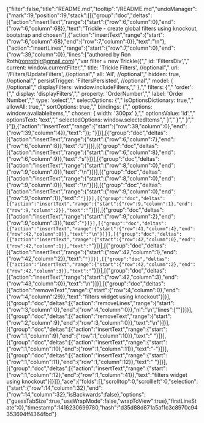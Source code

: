 {"filter":false,"title":"README.md","tooltip":"/README.md","undoManager":{"mark":19,"position":19,"stack":[[{"group":"doc","deltas":[{"action":"insertText","range":{"start":{"row":6,"column":0},"end":{"row":6,"column":68}},"text":"Trickle - create global filters using knockout, bootstrap and chosen"},{"action":"insertText","range":{"start":{"row":6,"column":68},"end":{"row":7,"column":0}},"text":"\n"},{"action":"insertLines","range":{"start":{"row":7,"column":0},"end":{"row":39,"column":0}},"lines":["authored by Ron Roth(ronrothjr@gmail.com)","var filter = new Trickle({","  id: 'FiltersDiv',","  current: window.currentFilter,","  title: 'Trickle Filters',           //optional","  url: '/Filters/UpdateFilters',      //optional","  all: 'All',                         //optional","  hidden: true,                       //optional","  persistTrigger: 'FiltersPersisted', //optional","  model: {                            //optional","    displayFilters: window.includeFilters,","  },","  filters: {","    'order': {","      display: 'displayFilters',","      property: 'OrderNumber',","      label: 'Order Number',","      type: 'select',","      selectOptions: {","        isOptionsDictionary: true,","        allowAll: true,","        sortOptions: true,","        bindings: {","          options: window.availableItems,","          chosen: { width: '300px' },","          optionsValue: 'id',","          optionsText: 'text',","          selectedOptions: window.selectedItems","        }","      }","    }","  }"]},{"action":"insertText","range":{"start":{"row":39,"column":0},"end":{"row":39,"column":4}},"text":"}); "}]}],[{"group":"doc","deltas":[{"action":"insertText","range":{"start":{"row":6,"column":7},"end":{"row":6,"column":8}},"text":"J"}]}],[{"group":"doc","deltas":[{"action":"insertText","range":{"start":{"row":6,"column":8},"end":{"row":6,"column":9}},"text":"s"}]}],[{"group":"doc","deltas":[{"action":"insertText","range":{"start":{"row":8,"column":0},"end":{"row":9,"column":0}},"text":"\n"}]}],[{"group":"doc","deltas":[{"action":"insertText","range":{"start":{"row":8,"column":0},"end":{"row":9,"column":0}},"text":"\n"}]}],[{"group":"doc","deltas":[{"action":"insertText","range":{"start":{"row":9,"column":0},"end":{"row":9,"column":1}},"text":"`"}]}],[{"group":"doc","deltas":[{"action":"insertText","range":{"start":{"row":9,"column":1},"end":{"row":9,"column":2}},"text":"`"}]}],[{"group":"doc","deltas":[{"action":"insertText","range":{"start":{"row":9,"column":2},"end":{"row":9,"column":3}},"text":"`"}]}],[{"group":"doc","deltas":[{"action":"insertText","range":{"start":{"row":41,"column":4},"end":{"row":42,"column":0}},"text":"\n"}]}],[{"group":"doc","deltas":[{"action":"insertText","range":{"start":{"row":42,"column":0},"end":{"row":42,"column":1}},"text":"`"}]}],[{"group":"doc","deltas":[{"action":"insertText","range":{"start":{"row":42,"column":1},"end":{"row":42,"column":2}},"text":"`"}]}],[{"group":"doc","deltas":[{"action":"insertText","range":{"start":{"row":42,"column":2},"end":{"row":42,"column":3}},"text":"`"}]}],[{"group":"doc","deltas":[{"action":"insertText","range":{"start":{"row":42,"column":3},"end":{"row":43,"column":0}},"text":"\n"}]}],[{"group":"doc","deltas":[{"action":"removeText","range":{"start":{"row":4,"column":0},"end":{"row":4,"column":29}},"text":"filters widget using knockout"}]}],[{"group":"doc","deltas":[{"action":"removeLines","range":{"start":{"row":3,"column":0},"end":{"row":4,"column":0}},"nl":"\n","lines":[""]}]}],[{"group":"doc","deltas":[{"action":"removeText","range":{"start":{"row":2,"column":9},"end":{"row":3,"column":0}},"text":"\n"}]}],[{"group":"doc","deltas":[{"action":"insertText","range":{"start":{"row":1,"column":9},"end":{"row":1,"column":10}},"text":" "}]}],[{"group":"doc","deltas":[{"action":"insertText","range":{"start":{"row":1,"column":10},"end":{"row":1,"column":11}},"text":"-"}]}],[{"group":"doc","deltas":[{"action":"insertText","range":{"start":{"row":1,"column":11},"end":{"row":1,"column":12}},"text":" "}]}],[{"group":"doc","deltas":[{"action":"insertText","range":{"start":{"row":1,"column":12},"end":{"row":1,"column":41}},"text":"filters widget using knockout"}]}]]},"ace":{"folds":[],"scrolltop":0,"scrollleft":0,"selection":{"start":{"row":14,"column":32},"end":{"row":14,"column":32},"isBackwards":false},"options":{"guessTabSize":true,"useWrapMode":false,"wrapToView":true},"firstLineState":0},"timestamp":1416230699780,"hash":"d35d88d871a5af1c3c8970c94353694ff4364fbd"}